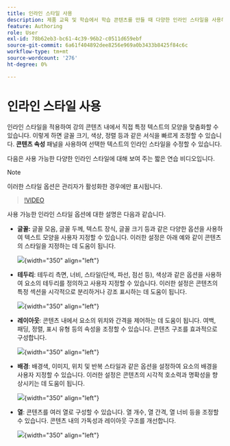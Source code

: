 ```yaml
---
title: 인라인 스타일 사용
description: 제품 교육 및 학습에서 학습 콘텐츠를 만들 때 다양한 인라인 스타일을 사용하는 방법에 대해 알아봅니다
feature: Authoring
role: User
exl-id: 78b62eb3-bc61-4c39-96b2-c0511d659ebf
source-git-commit: 6a61f404892dee8256e969a0b3433b8425f84c6c
workflow-type: tm+mt
source-wordcount: '276'
ht-degree: 0%

---
```


# 인라인 스타일 사용

인라인 스타일을 적용하여 강의 콘텐츠 내에서 직접 특정 텍스트의 모양을 맞춤화할 수 있습니다. 이렇게 하면 글꼴 크기, 색상, 정렬 등과 같은 서식을 빠르게 조정할 수 있습니다. **콘텐츠 속성** 패널을 사용하여 선택한 텍스트의 인라인 스타일을 수정할 수 있습니다.

다음은 사용 가능한 다양한 인라인 스타일에 대해 보여 주는 짧은 연습 비디오입니다.

>[!NOTE]
>
> 이러한 스타일 옵션은 관리자가 활성화한 경우에만 표시됩니다.


>[!VIDEO](https://video.tv.adobe.com/v/3469533/aem-guides-learning-content)


사용 가능한 인라인 스타일 옵션에 대한 설명은 다음과 같습니다.

- **글꼴:** 글꼴 모음, 글꼴 두께, 텍스트 장식, 글꼴 크기 등과 같은 다양한 옵션을 사용하여 텍스트 모양을 사용자 지정할 수 있습니다. 이러한 설정은 아래 예와 같이 콘텐츠의 스타일을 지정하는 데 도움이 됩니다.

  ![](assets/font-learning-content.png){width="350" align="left"}

- **테두리**: 테두리 측면, 너비, 스타일(단색, 파선, 점선 등), 색상과 같은 옵션을 사용하여 요소의 테두리를 정의하고 사용자 지정할 수 있습니다. 이러한 설정은 콘텐츠의 특정 섹션을 시각적으로 분리하거나 강조 표시하는 데 도움이 됩니다.

  ![](assets/border-learning-content.png){width="350" align="left"}

- **레이아웃**: 콘텐츠 내에서 요소의 위치와 간격을 제어하는 데 도움이 됩니다. 여백, 패딩, 정렬, 표시 유형 등의 속성을 조정할 수 있습니다. 콘텐츠 구조를 효과적으로 구성합니다.

  ![](assets/layout-learning-content.png){width="350" align="left"}

- **배경**: 배경색, 이미지, 위치 및 반복 스타일과 같은 옵션을 설정하여 요소의 배경을 사용자 지정할 수 있습니다. 이러한 설정은 콘텐츠의 시각적 호소력과 명확성을 향상시키는 데 도움이 됩니다.

  ![](assets/background-learning-content.png){width="350" align="left"}

- **열**: 콘텐츠를 여러 열로 구성할 수 있습니다. 열 개수, 열 간격, 열 너비 등을 조정할 수 있습니다. 콘텐츠 내의 가독성과 레이아웃 구조를 개선합니다.

  ![](assets/column-learning-content.png){width="350" align="left"}
